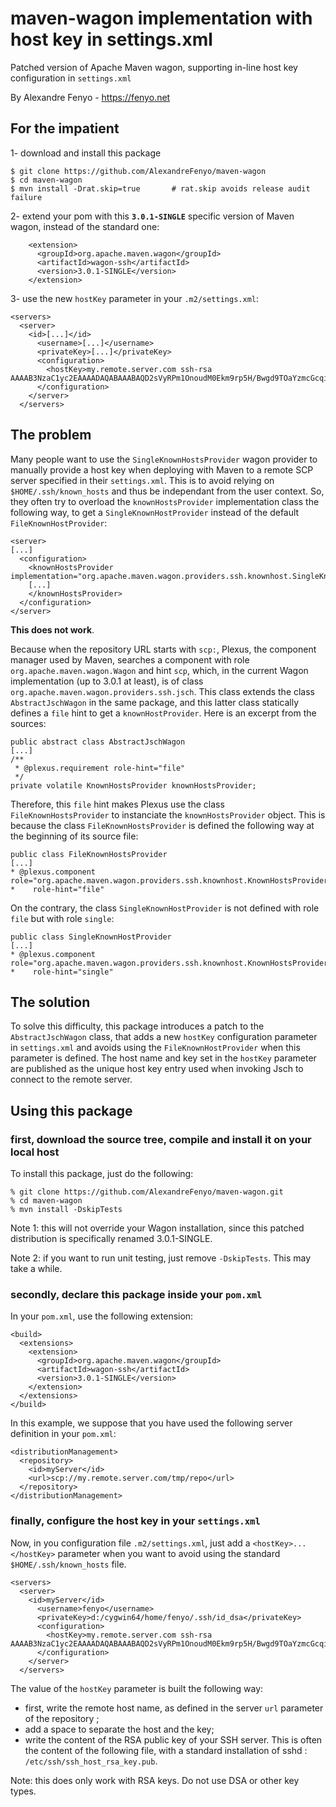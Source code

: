 # maven-wagon implementation with host key in settings.xml

Patched version of Apache Maven wagon, supporting in-line host key configuration in `settings.xml`

By Alexandre Fenyo - https://fenyo.net

## For the impatient

1- download and install this package

    $ git clone https://github.com/AlexandreFenyo/maven-wagon
    $ cd maven-wagon
    $ mvn install -Drat.skip=true       # rat.skip avoids release audit failure

2- extend your pom with this **`3.0.1-SINGLE`** specific version of Maven wagon, instead of the standard one:

        <extension>
          <groupId>org.apache.maven.wagon</groupId>
          <artifactId>wagon-ssh</artifactId>
          <version>3.0.1-SINGLE</version>
        </extension>

3- use the new `hostKey` parameter in your `.m2/settings.xml`:

    <servers>
      <server>
        <id>[...]</id>
          <username>[...]</username>
          <privateKey>[...]</privateKey>
          <configuration>
            <hostKey>my.remote.server.com ssh-rsa AAAAB3NzaC1yc2EAAAADAQABAAABAQD2sVyRPm1OnoudM0Ekm9rp5H/Bwgd9TOaYzmcGcqimm137U0bnvwFA0EnyyjMdzGvgUBIrSTssZRM97p1/0O63gD4cpKvXf6ZYzoHSeX4Zmg2MptD9scqzMF4HewSSMvZIvgNn8h9QmL8dIy2ynudVuE03P+bPCb7Y1eEG5V3JqL++j+HAvbsAwRVaAf1U3EQxgzMpnwwFF2bdUuuqvGJPqfs6S1Vg4ATdGUr8lrmUFemo/lT0+nB5OBYQFyfJRd6fAv8vYkvrANjNBlg7L8m3MUwgl3Jt4xzPjbIlEwI4L9sKQ7P3nVUw55f9zjX8eIjgJSosr1uswJN1LiJjD11F</hostKey>
          </configuration>
        </server>
      </servers>

## The problem

Many people want to use the `SingleKnownHostsProvider` wagon provider to manually provide a host key when deploying with Maven to a remote SCP server specified in their `settings.xml`. This is to avoid relying on `$HOME/.ssh/known_hosts` and thus be independant from the user context.
So, they often try to overload the `knownHostsProvider` implementation class the following way, to get a `SingleKnownHostProvider` instead of the default `FileKnownHostProvider`:

    <server>
    [...]
      <configuration>
        <knownHostsProvider implementation="org.apache.maven.wagon.providers.ssh.knownhost.SingleKnownHostProvider">
        [...]
        </knownHostsProvider>
      </configuration>
    </server>

**This does not work**.

Because when the repository URL starts with `scp:`, Plexus, the component manager used by Maven, searches a component with role `org.apache.maven.wagon.Wagon` and hint `scp`, which, in the current Wagon implementation (up to 3.0.1 at least), is of class `org.apache.maven.wagon.providers.ssh.jsch`. This class extends the class `AbstractJschWagon` in the same package, and this latter class statically defines a `file` hint to get a `knownHostProvider`. Here is an excerpt from the sources:

    public abstract class AbstractJschWagon
    [...]
    /**
     * @plexus.requirement role-hint="file"
     */
    private volatile KnownHostsProvider knownHostsProvider;

Therefore, this `file` hint makes Plexus use the class `FileKnownHostsProvider` to instanciate the `knownHostsProvider` object. This is because the class `FileKnownHostsProvider` is defined the following way at the beginning of its source file:

    public class FileKnownHostsProvider
    [...]
    * @plexus.component role="org.apache.maven.wagon.providers.ssh.knownhost.KnownHostsProvider"
    *    role-hint="file"

On the contrary, the class `SingleKnownHostProvider` is not defined with role `file` but with role `single`:

    public class SingleKnownHostProvider
    [...]
    * @plexus.component role="org.apache.maven.wagon.providers.ssh.knownhost.KnownHostsProvider"
    *    role-hint="single"

## The solution

To solve this difficulty, this package introduces a patch to the `AbstractJschWagon` class, that adds a new `hostKey` configuration parameter in `settings.xml` and avoids using the `FileKnownHostProvider` when this parameter is defined. The host name and key set in the `hostKey` parameter are published as the unique host key entry used when invoking Jsch to connect to the remote server.

## Using this package

### first, download the source tree, compile and install it on your local host

To install this package, just do the following:

    % git clone https://github.com/AlexandreFenyo/maven-wagon.git
    % cd maven-wagon
    % mvn install -DskipTests

Note 1: this will not override your Wagon installation, since this patched distribution is specifically renamed 3.0.1-SINGLE.

Note 2: if you want to run unit testing, just remove `-DskipTests`. This may take a while.

### secondly, declare this package inside your `pom.xml`

In your `pom.xml`, use the following extension:

    <build>
      <extensions>
        <extension>
          <groupId>org.apache.maven.wagon</groupId>
          <artifactId>wagon-ssh</artifactId>
          <version>3.0.1-SINGLE</version>
        </extension>
      </extensions>
    </build>

In this example, we suppose that you have used the following server definition in your `pom.xml`:

    <distributionManagement>
      <repository>
        <id>myServer</id>
        <url>scp://my.remote.server.com/tmp/repo</url>
      </repository>
    </distributionManagement>

### finally, configure the host key in your `settings.xml`

Now, in you configuration file `.m2/settings.xml`, just add a `<hostKey>...</hostKey>` parameter when you want to avoid using the standard `$HOME/.ssh/known_hosts` file.

    <servers>
      <server>
        <id>myServer</id>
          <username>fenyo</username>
          <privateKey>d:/cygwin64/home/fenyo/.ssh/id_dsa</privateKey>
          <configuration>
            <hostKey>my.remote.server.com ssh-rsa AAAAB3NzaC1yc2EAAAADAQABAAABAQD2sVyRPm1OnoudM0Ekm9rp5H/Bwgd9TOaYzmcGcqimm137U0bnvwFA0EnyyjMdzGvgUBIrSTssZRM97p1/0O63gD4cpKvXf6ZYzoHSeX4Zmg2MptD9scqzMF4HewSSMvZIvgNn8h9QmL8dIy2ynudVuE03P+bPCb7Y1eEG5V3JqL++j+HAvbsAwRVaAf1U3EQxgzMpnwwFF2bdUuuqvGJPqfs6S1Vg4ATdGUr8lrmUFemo/lT0+nB5OBYQFyfJRd6fAv8vYkvrANjNBlg7L8m3MUwgl3Jt4xzPjbIlEwI4L9sKQ7P3nVUw55f9zjX8eIjgJSosr1uswJN1LiJjD11F</hostKey>
          </configuration>
        </server>
      </servers>

The value of the `hostKey` parameter is built the following way:
- first, write the remote host name, as defined in the server `url` parameter of the repository ;
- add a space to separate the host and the key;
- write the content of the RSA public key of your SSH server. This is often the content of the following file, with a standard installation of sshd : `/etc/ssh/ssh_host_rsa_key.pub`.

Note: this does only work with RSA keys. Do not use DSA or other key types.
